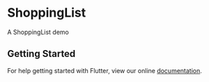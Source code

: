# ShoppingList

A ShoppingList demo

## Getting Started

For help getting started with Flutter, view our online
[documentation](http://flutter.io/).
